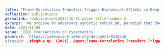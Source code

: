 ```yaml
---
title: "Frame-Correlation Transfers Trigger Economical Attacks on Deep Reinforcement Learning Policies"
collection: publications
permalink: /publication/2015-10-01-paper-title-number-3
excerpt: 'We propose an adversary agnostic robust DRL paradigm that does not require learning from predefined adversaries. To this end, we first theoretically show that robustness could indeed be achieved independently of the adversaries based on a policy distillation (PD) setting. Motivated by this finding, we propose a new PD loss with two terms: 1) a prescription gap maximization (PGM) loss aiming to simultaneously maximize the likelihood of the action selected by the teacher policy and the entropy over the remaining actions and 2) a corresponding Jacobian regularization (JR) loss that minimizes the magnitude of gradients with respect to the input state. The theoretical analysis substantiates that our distillation loss guarantees to increase the prescription gap and hence improves the adversarial robustness.'
date: 2021-01-08
venue: 'IEEE Transactions on Cybernetics'
paperurl: 'https://ieeexplore.ieee.org/document/9318536
citation: 'Xinghua Qu. (2021). &quot;Frame-Correlation Transfers Trigger Economical Attacks on Deep Reinforcement Learning Policies.&quot; <i>IEEE Transactions on Cybernetics</i>. 1(1).'
---
```


